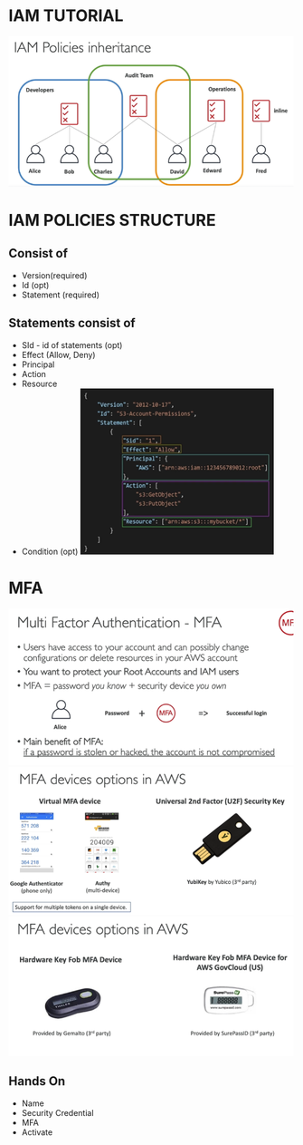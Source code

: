 # IAM TUTORIAL

![IAM Inheritance](./attachments/IAM%20inheritance.png)

# IAM POLICIES STRUCTURE
## Consist of
- Version(required)
- Id (opt)
- Statement (required)

## Statements consist of
- SId - id of statements (opt)
- Effect (Allow, Deny)
- Principal
- Action
- Resource
- Condition (opt)
![policies](attachments/policy%20structure.png)

# MFA
![MFA](attachments/MFA%20Desc.png)
![MFA](attachments/MFA%20device.png)
![MFA](attachments/MFA%20device1.png)

## Hands On
- Name
- Security Credential
- MFA
- Activate